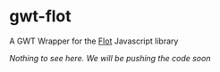 gwt-flot
========
A GWT Wrapper for the [Flot](https://github.com/flot/flot) Javascript library

_Nothing to see here. We will be pushing the code soon_



